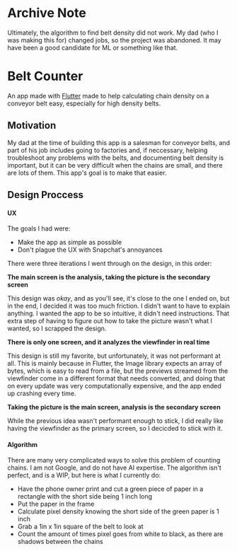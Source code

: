 # Archive Note

Ultimately, the algorithm to find belt density did not work. My dad (who I was making this for) changed jobs, so the project was abandoned. 
It may have been a good candidate for ML or something like that.

# Belt Counter

An app made with [Flutter](https://flutter.dev) made to help calculating chain density on a conveyor belt easy, especially for high density belts.

## Motivation

My dad at the time of building this app is a salesman for conveyor belts, and part of his job includes going to factories and, if neccessary, helping
troubleshoot any problems with the belts, and documenting belt density is important, but it can be very difficult when the chains are small, and there
are lots of them. This app's goal is to make that easier.

## Design Proccess

#### UX

The goals I had were:

- Make the app as simple as possible
- Don't plague the UX with Snapchat's annoyances

There were three iterations I went through on the design, in this order: 

**The main screen is the analysis, taking the picture is the secondary screen**

This design was _okay_, and as you'll see, it's close to the one I ended on, but in the end, I decided it was too much friction. I didn't want
to have to explain anything. I wanted the app to be so intuitive, it didn't need instructions. That extra step of having to figure out
how to take the picture wasn't what I wanted, so I scrapped the design.

**There is only one screen, and it analyzes the viewfinder in real time**

This design is still my favorite, but unfortunately, it was not performant at all. This is mainly because in Flutter, the Image library expects
an array of bytes, which is easy to read from a file, but the previews streamed from the viewfinder come in a different format that needs converted,
and doing that on every update was very computationally expensive, and the app ended up crashing every time.

**Taking the picture is the main screen, analysis is the secondary screen**

While the previous idea wasn't performant enough to stick, I did really like having the viewfinder as the primary screen, so I decicded to stick with it.

#### Algorithm

There are many very complicated ways to solve this problem of counting chains. I am not Google, and do not have AI expertise. The algorithm isn't perfect,
and is a WIP, but here is what I currently do:

- Have the phone owner print and cut a green piece of paper in a rectangle with the short side being 1 inch long
- Put the paper in the frame
- Calculate pixel density knowing the short side of the green paper is 1 inch
- Grab a 1in x 1in square of the belt to look at
- Count the amount of times pixel goes from white to black, as there are shadows between the chains
